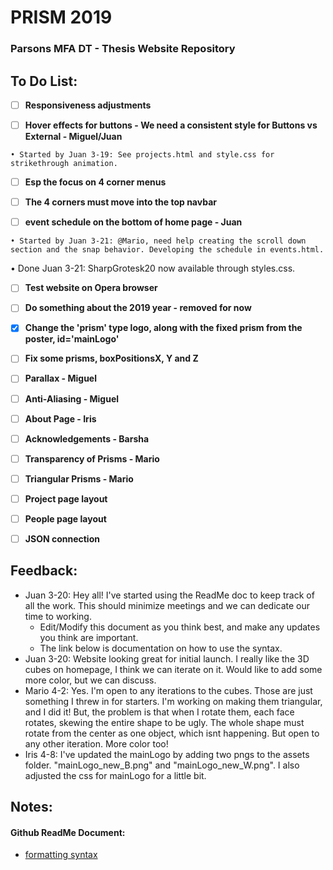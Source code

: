 # PRISM 2019
### Parsons MFA DT - Thesis Website Repository

## To Do List:

- [ ] **Responsiveness adjustments**

- [ ] **Hover effects for buttons - We need a consistent style for Buttons vs External - Miguel/Juan**
```
• Started by Juan 3-19: See projects.html and style.css for strikethrough animation.
```
- [ ] **Esp the focus on 4 corner menus**

- [ ] **The 4 corners must move into the top navbar**

- [ ] **event schedule on the bottom of home page - Juan**
```
• Started by Juan 3-21: @Mario, need help creating the scroll down section and the snap behavior. Developing the schedule in events.html.
```
• Done Juan 3-21: SharpGrotesk20 now available through styles.css.

- [ ] **Test website on Opera browser**

- [ ] **Do something about the 2019 year - removed for now**

- [x] **Change the 'prism' type logo, along with the fixed prism from the poster, id='mainLogo'**

- [ ] **Fix some prisms, boxPositionsX, Y and Z**

- [ ] **Parallax - Miguel**

- [ ] **Anti-Aliasing - Miguel**

- [ ] **About Page - Iris**

- [ ] **Acknowledgements - Barsha**

- [ ] **Transparency of Prisms - Mario**

- [ ] **Triangular Prisms - Mario**

- [ ] **Project page layout**

- [ ] **People page layout**

- [ ] **JSON connection**


## Feedback:
- Juan 3-20: Hey all! I've started using the ReadMe doc to keep track of all the work. This should minimize meetings and we can dedicate our time to working.
  - Edit/Modify this document as you think best, and make any updates you think are important.
  - The link below is documentation on how to use the syntax.
- Juan 3-20: Website looking great for initial launch. I really like the 3D cubes on homepage, I think we can iterate on it. Would like to add some more color, but we can discuss.
- Mario 4-2: Yes. I'm open to any iterations to the cubes. Those are just something I threw in for starters. I'm working on making them triangular, and I did it! But, the problem is that when I rotate them, each face rotates, skewing the entire shape to be ugly. The whole shape must rotate from the center as one object, which isnt happening. But open to any other iteration. More color too!
- Iris 4-8: I've updated the mainLogo by adding two pngs to the assets folder. "mainLogo_new_B.png" and "mainLogo_new_W.png". I also adjusted the css for mainLogo for a little bit.


## Notes:

#### Github ReadMe Document:
- [formatting syntax](https://help.github.com/en/articles/basic-writing-and-formatting-syntax)


